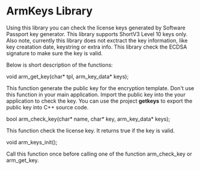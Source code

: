 ﻿# ArmKeys Library

Using this library you can check the license keys generated by Software Passport key generator. This library supports ShortV3 Level 10 keys only.
Also note, currently this library does not exctract the key information, like key creatation date, keystring or extra info. This library check the ECDSA signature to make sure the key is valid.

Below is short description of the functions:

void arm_get_key(char* tpl, arm_key_data* keys);

This function generate the public key for the encryption template. Don't use this function in your main application. Import the public key into the your application to check the key. You can use the project **getkeys** to export the public key into C++ source code.

bool arm_check_key(char* name, char* key, arm_key_data* keys);

This function check the license key. It returns true if the key is valid.

void arm_keys_init();

Call this function once before calling one of the function arm_check_key or arm_get_key.